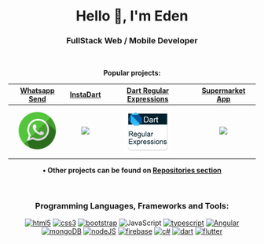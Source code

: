 <h1 align="center">Hello 👋, I'm Eden</h1>

<h3 align="center">FullStack Web / Mobile Developer</h3>

<br>

<p align="center">
        <strong>Popular projects:</strong>
</p>

<table align="center">
        <thead>
                <tr>
                        <th align="center"><a href="https://github.com/Edenik/Flutter_Send_Whatsapp_App">Whatsapp Send
                                </a></th>
                        <th align="center"><a
                                        href="https://github.com/Edenik/InstaDart-Flutter-Instagram-Clone">InstaDart</a>
                        </th>
                        <th align="center"><a href="https://github.com/Edenik/Dart_Regular_Expressions">Dart Regular
                                        Expressions</a></th>
                        <th align="center"><a href="https://github.com/Edenik/Supermarket-Angular-App">Supermarket
                                        App</a></th>
                </tr>
        </thead>
        <tbody>
                <tr>
                        <td align="center">
                                <a href="https://github.com/Edenik/Flutter_Send_Whatsapp_App">
                                        <img src="https://github.com/Edenik/Flutter_Send_Whatsapp_App/raw/main/android/app/src/main/res/mipmap-xhdpi/ic_launcher_foreground.png?raw=true"
                                                width="100" style="max-width:100%;">
                                </a>
                        </td>
                        <td align="center">
                                <a href="https://github.com/Edenik/InstaDart-Flutter-Instagram-Clone">
                                        <img width="100"
                                                src="https://github.com/Edenik/Flutter-Instagram-Clone/raw/main/media/InstaDartLogo.png?raw=true"
                                                style="max-width:100%;">
                                </a>
                        </td>
                        <td align="center">
                                <a href="https://github.com/Edenik/Dart_Regular_Expressions">
                                        <img width="100"
                                                src="https://github.com/Edenik/Dart_Regular_Expressions/blob/main/android/app/src/main/res/mipmap-xxxhdpi/ic_launcher.png?raw=true"
                                                style="max-width:100%;">
                                </a>
                        </td>
                        <td align="center">
                                <a href="https://github.com/Edenik/Supermarket-Angular-App">
                                        <img width="100"
                                                src="https://supermarketil.web.app/assets/images/fruits.svg"
                                                style="max-width:100%;">
                                </a>
                        </td>
                </tr>
        </tbody>
</table>

<p align="center">
        <strong>• Other projects can be found on <a href="https://github.com/Edenik?tab=repositories"> Repositories
                        section
                </a></strong>
</p>

<br>

<h3 align="center">Programming Languages, Frameworks and Tools:</h3>

<p align="center">
        <a href="https://www.w3.org/html/" target="_blank"> <img src="https://cdn.worldvectorlogo.com/logos/html5.svg"
                        alt="html5" width="40" height="40" /></a>
        <a href="https://www.w3schools.com/css/" target="_blank"> <img
                        src="https://cdn.worldvectorlogo.com/logos/css-5.svg" alt="css3" width="40" height="40" /></a>
        <a href="https://getbootstrap.com/" target="_blank"> <img
                        src="https://cdn.worldvectorlogo.com/logos/bootstrap-4.svg" alt="bootstrap" width="40"
                        height="40" /></a>
        <img src="https://cdn.worldvectorlogo.com/logos/javascript-4.svg" alt="JavaScript" width="40" height="40" />
        <a href="https://www.typescriptlang.org/" target="_blank"> <img
                        src="https://cdn.worldvectorlogo.com/logos/typescript.svg" alt="typescript" width="40"
                        height="40" /></a>
        <a href="https://angular.io/" target="_blank"> <img
                        src="https://cdn.worldvectorlogo.com/logos/angular-icon-1.svg" alt="Angular" width="30"
                        height="40" /></a>
        <a href="https://docs.mongodb.com/" target="_blank"> <img
                        src="https://cdn.worldvectorlogo.com/logos/mongodb.svg" alt="mongoDB" width="60"
                        height="40" /></a>
        <a href="https://nodejs.org/" target="_blank"> <img src="https://cdn.worldvectorlogo.com/logos/nodejs-1.svg"
                        alt="nodeJS" width="40" height="40" /></a>
        <a href="https://firebase.google.com/" target="_blank"> <img
                        src="https://www.vectorlogo.zone/logos/firebase/firebase-icon.svg" alt="firebase" width="40"
                        height="40" /></a>
        <a href="https://docs.microsoft.com/en-us/dotnet/csharp/" target="_blank"> <img
                        src="https://cdn.worldvectorlogo.com/logos/c--4.svg" alt="c#" width="40" height="40" /></a>
        <a href="https://dartlang.org/" target="_blank"> <img src="https://cdn.worldvectorlogo.com/logos/dart.svg"
                        alt="dart" width="40" height="40" /></a>
        <a href="https://flutter.dev/" target="_blank"> <img
                        src="https://cdn.worldvectorlogo.com/logos/flutter-logo.svg" alt="flutter" width="40"
                        height="40" /></a>
</p>